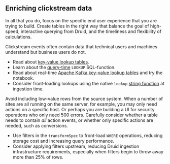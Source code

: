## Enriching clickstream data

In all that you do, focus on the specific end user experience that you are trying to build. Create tables in the right way that balance the goal of high-speed, interactive querying from Druid, and the timeliness and flexibility of calculations.

Clickstream events often contain data that technical users and machines understand but business users do not.

* Read about [key-value lookup tables](https://druid.apache.org/docs/latest/querying/datasource#lookup).
* Learn about the [query-time](https://druid.apache.org/docs/latest/querying/math-expr#string-functions) `LOOKUP` SQL-function.
* Read about real-time [Apache Kafka key-value lookup tables](https://druid.apache.org/docs/latest/querying/kafka-extraction-namespace) and try the notebook.
* Consider front-loading lookups using the native `lookup` [string function](https://druid.apache.org/docs/latest/querying/math-expr#string-functions) at ingestion time.

Avoid including low-value rows from the source system. When a number of sites are all running on the same server, for example, you may only need actions on a specific host. Or perhaps you are building a UI for security operations who only need 500 errors.  Carefully consider whether a table needs to contain _all_ action events, or whether only specific actions are needed, such as conversions.

* Use filters in the `transformSpec` to front-load `WHERE` operations, reducing storage cost and increasing query performance.
* Consider applying filters upstream, reducing Druid ingestion infrastructure requirements, especially when filters begin to throw away more than 25% of rows.
